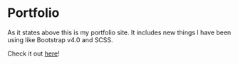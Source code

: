 # Portfolio

As it states above this is my portfolio site.
It includes new things I have been using like Bootstrap v4.0 and SCSS.

Check it out [here](www.joshuawootonn.com)!
